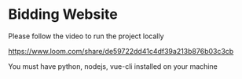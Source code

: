 # Bidding Website

Please follow the video to run the project locally

https://www.loom.com/share/de59722dd41c4df39a213b876b03c3cb

You must have python, nodejs, vue-cli installed on your machine
